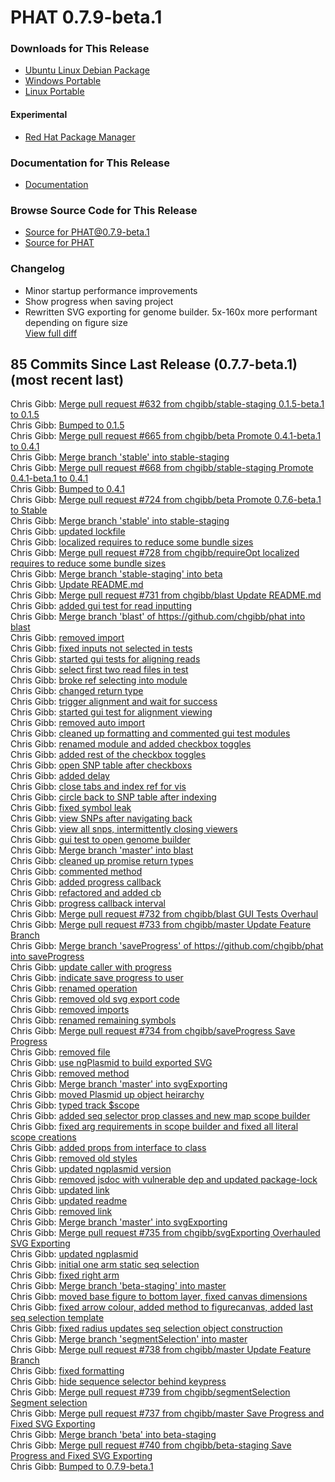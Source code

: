 # PHAT 0.7.9-beta.1
### Downloads for This Release 
* [Ubuntu Linux Debian Package](https://github.com/chgibb/PHAT/releases/download/0.7.9-beta.1/phat_0.7.9.beta.1_amd64.deb)  
* [Windows Portable](https://github.com/chgibb/PHAT/releases/download/0.7.9-beta.1/phat-win32-x64-portable.zip)  
* [Linux Portable](https://github.com/chgibb/PHAT/releases/download/0.7.9-beta.1/phat-linux-x64-portable.tar.gz)
#### Experimental
* [Red Hat Package Manager](https://github.com/chgibb/PHAT/releases/download/0.7.9-beta.1/phat-0.7.9-beta.1.x86_64.rpm)

### Documentation for This Release
* [Documentation](https://chgibb.github.io/PHATDocs/docs/releases/0.7.9-beta.1/home)

### Browse Source Code for This Release
* [Source for PHAT@0.7.9-beta.1](https://github.com/chgibb/PHAT/tree/0.7.9-beta.1)
* [Source for PHAT](https://github.com/chgibb/PHAT)

### Changelog
* Minor startup performance improvements
* Show progress when saving project
* Rewritten SVG exporting for genome builder. 5x-160x more performant depending on figure size  
[View full diff](https://github.com/chgibb/PHAT/compare/0.7.7-beta.1...0.7.9-beta.1) 
  
## 85 Commits Since Last Release (0.7.7-beta.1) (most recent last)  
Chris Gibb: [Merge pull request #632 from chgibb/stable-staging  0.1.5-beta.1 to 0.1.5](https://github.com/chgibb/PHAT/commit/35544f2ed3f4f839353afdac99b5df10a071cda0)  
Chris Gibb: [Bumped to 0.1.5](https://github.com/chgibb/PHAT/commit/d15b746d5cc325e4ad960223adf324c4b7b20794)  
Chris Gibb: [Merge pull request #665 from chgibb/beta  Promote 0.4.1-beta.1 to 0.4.1](https://github.com/chgibb/PHAT/commit/9baa9103fcc7852104c3b8790c2168275edf8af9)  
Chris Gibb: [Merge branch 'stable' into stable-staging](https://github.com/chgibb/PHAT/commit/e486109f081404df360673772463afebef5260a5)  
Chris Gibb: [Merge pull request #668 from chgibb/stable-staging  Promote 0.4.1-beta.1 to 0.4.1](https://github.com/chgibb/PHAT/commit/57121b0c45b3c0c98b23dd46f6e451dfa97cc5db)  
Chris Gibb: [Bumped to 0.4.1](https://github.com/chgibb/PHAT/commit/3cae5803bbc4904a47f83deb5aea4775c4840921)  
Chris Gibb: [Merge pull request #724 from chgibb/beta  Promote 0.7.6-beta.1 to Stable](https://github.com/chgibb/PHAT/commit/ed64e6a610162070870b0892c387c7e9604f07ee)  
Chris Gibb: [Merge branch 'stable' into stable-staging](https://github.com/chgibb/PHAT/commit/1d530b1c834d7c9fe28f5d07a4488d8764d9660f)  
Chris Gibb: [updated lockfile](https://github.com/chgibb/PHAT/commit/b8f0f0d9a5a7005e36431ec96febe51accabcc55)  
Chris Gibb: [localized requires to reduce some bundle sizes](https://github.com/chgibb/PHAT/commit/a0b8205744d9c83ece7210018f55e6c9bf34321f)  
Chris Gibb: [Merge pull request #728 from chgibb/requireOpt   localized requires to reduce some bundle sizes](https://github.com/chgibb/PHAT/commit/a89c7047b9d9c7d05d872ce2a1fdc9611857589a)  
Chris Gibb: [Merge branch 'stable-staging' into beta](https://github.com/chgibb/PHAT/commit/2ae7e8508410e2261cf970c42d9fad082544eee1)  
Chris Gibb: [Update README.md](https://github.com/chgibb/PHAT/commit/f4b6e4a5ea7981da04a1ea2e2bb739e9439652a9)  
Chris Gibb: [Merge pull request #731 from chgibb/blast  Update README.md](https://github.com/chgibb/PHAT/commit/628dd487de3c805afc54b8e38b473947d4193734)  
Chris Gibb: [added gui test for read inputting](https://github.com/chgibb/PHAT/commit/bdb128049dfe04ebf95169090d0626edff9c97a7)  
Chris Gibb: [Merge branch 'blast' of https://github.com/chgibb/phat into blast](https://github.com/chgibb/PHAT/commit/40b2273135c64d74f1a7ecc6b7c6cf6175e5cd8e)  
Chris Gibb: [removed import](https://github.com/chgibb/PHAT/commit/51ddd7bbe967470cbd81523ccabeb62971ce6497)  
Chris Gibb: [fixed inputs not selected in tests](https://github.com/chgibb/PHAT/commit/8a25f35c27f222ae4064ed1c9299872979421b1d)  
Chris Gibb: [started gui tests for aligning reads](https://github.com/chgibb/PHAT/commit/2070ca57fec222e3821c430c638d34e93cf184e8)  
Chris Gibb: [select first two read files in test](https://github.com/chgibb/PHAT/commit/a9d303bd34a0466fc58a4f74921d121102424861)  
Chris Gibb: [broke ref selecting into module](https://github.com/chgibb/PHAT/commit/ab27dcac0c303f004bf7a546a551b63a8e5dd0b7)  
Chris Gibb: [changed return type](https://github.com/chgibb/PHAT/commit/a63019c6f478ad3d5f1a37003a6812827abac729)  
Chris Gibb: [trigger alignment and wait for success](https://github.com/chgibb/PHAT/commit/942b3050806ed8fa0cf25c29825f1add88b9bf27)  
Chris Gibb: [started gui test for alignment viewing](https://github.com/chgibb/PHAT/commit/36d9811ae26f48108f0db36a255b61b8a301f1ae)  
Chris Gibb: [removed auto import](https://github.com/chgibb/PHAT/commit/8a65d688f0801322ab0857f55c200a4c64379b04)  
Chris Gibb: [cleaned up formatting and commented gui test modules](https://github.com/chgibb/PHAT/commit/3ce1fcc0119576ec3d4a36d5b4d0b9d61db471aa)  
Chris Gibb: [renamed module and added checkbox toggles](https://github.com/chgibb/PHAT/commit/606ed3ff007408048624580f0929db7d168faac8)  
Chris Gibb: [added rest of the checkbox toggles](https://github.com/chgibb/PHAT/commit/1aa278b65b13ece92584fb4595182df4cd5281ed)  
Chris Gibb: [open SNP table after checkboxs](https://github.com/chgibb/PHAT/commit/4d02ed59ac70dd8ae4419d1392da8ffa2448d4e3)  
Chris Gibb: [added delay](https://github.com/chgibb/PHAT/commit/5b61e665b9b4f04a4b2a6c627cb576bf2c7496ab)  
Chris Gibb: [close tabs and index ref for vis](https://github.com/chgibb/PHAT/commit/84613d072b686ff72e2ee8d0e227a7fa4832e9e0)  
Chris Gibb: [circle back to SNP table after indexing](https://github.com/chgibb/PHAT/commit/3f149814cc2c9a075b265f5bb0f5a256f5d8cc20)  
Chris Gibb: [fixed symbol leak](https://github.com/chgibb/PHAT/commit/52aad00ec300e655ab817da03dbf99285e4ba8ab)  
Chris Gibb: [view SNPs after navigating back](https://github.com/chgibb/PHAT/commit/d3fc1da2957c8ca63be65f8a773172c4af160c76)  
Chris Gibb: [view all snps, intermittently closing viewers](https://github.com/chgibb/PHAT/commit/47cb2a323f51efba13ab46fcbc2ea7bf070eafc4)  
Chris Gibb: [gui test to open genome builder](https://github.com/chgibb/PHAT/commit/14dff3c952b0ec95ce845629c9e017088f71cc7d)  
Chris Gibb: [Merge branch 'master' into blast](https://github.com/chgibb/PHAT/commit/e49b270f86edb8418cf4d9460dd96e0ce46defa6)  
Chris Gibb: [cleaned up promise return types](https://github.com/chgibb/PHAT/commit/dd53197e2141d39982fb50bc4ff99f49bb3a549f)  
Chris Gibb: [commented method](https://github.com/chgibb/PHAT/commit/27d9786b0de12661d7a3b271abf17fd963e291eb)  
Chris Gibb: [added progress callback](https://github.com/chgibb/PHAT/commit/ba4b8048351a103afe8096c521ab9be14b7bdd40)  
Chris Gibb: [refactored and added cb](https://github.com/chgibb/PHAT/commit/bdca42baa45ca0b16230f64e10b1c88d5b798adb)  
Chris Gibb: [progress callback interval](https://github.com/chgibb/PHAT/commit/bf21a49b8307c2d3ac47044f63def4ffaff12e06)  
Chris Gibb: [Merge pull request #732 from chgibb/blast  GUI Tests Overhaul](https://github.com/chgibb/PHAT/commit/5112dd2985811e702ce9e84d51830367bcd3a5b6)  
Chris Gibb: [Merge pull request #733 from chgibb/master  Update Feature Branch](https://github.com/chgibb/PHAT/commit/8bef0d6f0d3e4bfe04d5bf4c1f2b69e103b7af72)  
Chris Gibb: [Merge branch 'saveProgress' of https://github.com/chgibb/phat into saveProgress](https://github.com/chgibb/PHAT/commit/acd85ce585f21d90b2d0c1e9debd6d37c48ab2be)  
Chris Gibb: [update caller with progress](https://github.com/chgibb/PHAT/commit/9ac72eb4307263041fa58d29280ad81d4c165bd8)  
Chris Gibb: [indicate save progress to user](https://github.com/chgibb/PHAT/commit/e7ee1d5dd5cfbb8ab33fc3d3e7b6f819e41a1895)  
Chris Gibb: [renamed operation](https://github.com/chgibb/PHAT/commit/981c526fb83d71fa49575f8f3b692291c4fd29c3)  
Chris Gibb: [removed old svg export code](https://github.com/chgibb/PHAT/commit/e1d5591e1d4106a32b895e708f56fd3167c4a5dd)  
Chris Gibb: [removed imports](https://github.com/chgibb/PHAT/commit/3821de193afd76bc260414e6a09fdb807f7f28af)  
Chris Gibb: [renamed remaining symbols](https://github.com/chgibb/PHAT/commit/8bc93830b11e5bd938f12e592b13e6a1f278e9d1)  
Chris Gibb: [Merge pull request #734 from chgibb/saveProgress  Save Progress](https://github.com/chgibb/PHAT/commit/25798dda890e0013cfa9e1fe8ae29e704fdc553e)  
Chris Gibb: [removed file](https://github.com/chgibb/PHAT/commit/9f436dbaab3f1feb59b068603c5f147e05e46620)  
Chris Gibb: [use ngPlasmid to build exported SVG](https://github.com/chgibb/PHAT/commit/9fdf819b2e4b3590f74037bb54b088a86b9fc7e2)  
Chris Gibb: [removed method](https://github.com/chgibb/PHAT/commit/3274bfcb6ac577f28b48966a1b03369ad539761e)  
Chris Gibb: [Merge branch 'master' into svgExporting](https://github.com/chgibb/PHAT/commit/c816c4399123e7f53a6dd8a3ed8adb67de796be1)  
Chris Gibb: [moved Plasmid up object heirarchy](https://github.com/chgibb/PHAT/commit/96345c64578acfd68fc94c46ffaf7c8d5e1460d3)  
Chris Gibb: [typed track $scope](https://github.com/chgibb/PHAT/commit/e2e56bbefb9952ef08707a6c4c79bb8cff8f02c1)  
Chris Gibb: [added seq selector prop classes and new map scope builder](https://github.com/chgibb/PHAT/commit/37257c9f9ee1c9e1e92ae00b5cf0854b980cb6f6)  
Chris Gibb: [fixed arg requirements in scope builder and fixed all literal scope creations](https://github.com/chgibb/PHAT/commit/49ccbddd8c870b32fb76c7777517a0955a1d0eae)  
Chris Gibb: [added props from interface to class](https://github.com/chgibb/PHAT/commit/05cf0a44350303a5777dae3593b558797822cad5)  
Chris Gibb: [removed old styles](https://github.com/chgibb/PHAT/commit/c46d1e970b8f929ff2b404429c22055bc645f81d)  
Chris Gibb: [updated ngplasmid version](https://github.com/chgibb/PHAT/commit/cd0198c94a5a906383dbbbce6cf6be1868eae18a)  
Chris Gibb: [removed jsdoc with vulnerable dep and updated package-lock](https://github.com/chgibb/PHAT/commit/2119d568f5a77a2da10af29c85b0df6ae10c4b6e)  
Chris Gibb: [updated link](https://github.com/chgibb/PHAT/commit/f4fac8fe0a23abc0d3119a89048e247dab4d2da6)  
Chris Gibb: [updated readme](https://github.com/chgibb/PHAT/commit/468c0146f6e07d0e31f1740760405f0aa7e5f323)  
Chris Gibb: [removed link](https://github.com/chgibb/PHAT/commit/955ef1ab6684b38f6c66d1e755beb2b822f776f0)  
Chris Gibb: [Merge branch 'master' into svgExporting](https://github.com/chgibb/PHAT/commit/8403dba6ec443d3739cf5eed34eb71b028279e56)  
Chris Gibb: [Merge pull request #735 from chgibb/svgExporting  Overhauled SVG Exporting](https://github.com/chgibb/PHAT/commit/da392b83bd33d841fff65be6373d48052b4c0990)  
Chris Gibb: [updated ngplasmid](https://github.com/chgibb/PHAT/commit/bff396bacd39c14a2898eb056c529a03d8315d8d)  
Chris Gibb: [initial one arm static seq selection](https://github.com/chgibb/PHAT/commit/03eb86ebfff8685132fc11917c8eed5f7c6cdbe7)  
Chris Gibb: [fixed right arm](https://github.com/chgibb/PHAT/commit/4970ad2bfbb430375c35a11674280b3f8f2020ef)  
Chris Gibb: [Merge branch 'beta-staging' into master](https://github.com/chgibb/PHAT/commit/1fad325ae1a00ea1e99b70af191e56208affd6da)  
Chris Gibb: [moved base figure to bottom layer, fixed canvas dimensions](https://github.com/chgibb/PHAT/commit/dfa6cc7ad3e67e26fc23b3cd4f26e0596aa7f5bc)  
Chris Gibb: [fixed arrow colour, added method to figurecanvas, added last seq selection template](https://github.com/chgibb/PHAT/commit/4f2478a00b80be4cfea10092142949a64ca0c00b)  
Chris Gibb: [fixed radius updates seq selection object construction](https://github.com/chgibb/PHAT/commit/2c658ad5c65e8acd09dedb9c8c129f8ff7a00a7d)  
Chris Gibb: [Merge branch 'segmentSelection' into master](https://github.com/chgibb/PHAT/commit/234e2dcbb6609985e20a3f1d9e7663065fd5702d)  
Chris Gibb: [Merge pull request #738 from chgibb/master  Update Feature Branch](https://github.com/chgibb/PHAT/commit/33df468ed46fc1c3fe73db41df5133c44f98c5b3)  
Chris Gibb: [fixed formatting](https://github.com/chgibb/PHAT/commit/42a8b359f9674753bf09743159e9fa2201ec3c3e)  
Chris Gibb: [hide sequence selector behind keypress](https://github.com/chgibb/PHAT/commit/c75cb3ba00a6248c54010dc88bcc2b2a7eb29b08)  
Chris Gibb: [Merge pull request #739 from chgibb/segmentSelection  Segment selection](https://github.com/chgibb/PHAT/commit/987a96aa0e1935d7cc1f1fa6e7994b60d7e8fb72)  
Chris Gibb: [Merge pull request #737 from chgibb/master  Save Progress and Fixed SVG Exporting](https://github.com/chgibb/PHAT/commit/92401c6170ef366b100a6b0d5c44ab38d28fa4e3)  
Chris Gibb: [Merge branch 'beta' into beta-staging](https://github.com/chgibb/PHAT/commit/d3f458c73e5efe8bcd203f02acca71cb1b771b70)  
Chris Gibb: [Merge pull request #740 from chgibb/beta-staging  Save Progress and Fixed SVG Exporting](https://github.com/chgibb/PHAT/commit/1a9638925886324eb34383e24b30a6078a64cd49)  
Chris Gibb: [Bumped to 0.7.9-beta.1](https://github.com/chgibb/PHAT/commit/5d76fe297960d3aa60ea12c0283ea89c06d191ce)  
